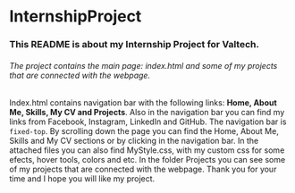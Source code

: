 # InternshipProject

### This README is about my **Internship Project for Valtech**. 
###### The project contains the main page: index.html and some of my projects that are connected with the webpage.
Index.html contains navigation bar with the following links: **Home, About Me, Skills, My CV and Projects**. Also in the navigation bar you can find my links from Facebook, Instagram, LinkedIn and GitHub.
The navigation bar is `fixed-top`. By scrolling down the page you can find the Home, About Me, Skills and My CV sections or by clicking in the navigation bar.
In the attached files you can also find MyStyle.css, with my custom css for some efects, hover tools, colors and etc. In the folder Projects you can see some of my projects that are connected with the webpage. 
Thank you for your time and I hope you will like my project. 
